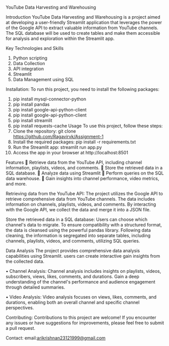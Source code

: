 YouTube Data Harvesting and Warehousing


Introduction
YouTube Data Harvesting and Warehousing is a project aimed at developing a user-friendly Streamlit application that leverages the power of the Google API to extract valuable information from YouTube channels. The SQL database will be used to create tables and make them accessible for analysis and exploration within the Streamlit app.

Key Technologies and Skills
1.	Python scripting
2.	Data Collection
3.	API integration
4.	Streamlit
5.	Data Management using SQL


Installation:
To run this project, you need to install the following packages:
1.	pip install mysql-connector-python
2.	pip install pandas
3.	pip install google-api-python-client
4.	pip install google-api-python-client
5.	pip install streamlit
6.	pip install requests-cache
Usage
To use this project, follow these steps:
1.	Clone the repository: git clone https://github.com/Ragavirvk/Assignment-1
2.	Install the required packages: pip install -r requirements.txt
3.	Run the Streamlit app: streamlit run app.py
4.	Access the app in your browser at http://localhost:8501



Features
 Retrieve data from the YouTube API, including channel information, playlists, videos, and comments.
 Store the retrieved data in a SQL database.
 Analyze data using Streamlit
 Perform queries on the SQL data warehouse.
 Gain insights into channel performance, video metrics, and more.



Retrieving data from the YouTube API:
The project utilizes the Google API to retrieve comprehensive data from YouTube channels. The data includes information on channels, playlists, videos, and comments. By interacting with the Google API, we collect the data and merge it into a JSON file.

Store the retrieved data in a SQL database:
Users can choose which channel's data to migrate. To ensure compatibility with a structured format, the data is cleansed using the powerful pandas library. Following data cleaning, the information is segregated into separate tables, including channels, playlists, videos, and comments, utilizing SQL queries.

Data Analysis
The project provides comprehensive data analysis capabilities using Streamlit. users can create interactive gain insights from the collected data.

• Channel Analysis:
Channel analysis includes insights on playlists, videos, subscribers, views, likes, comments, and durations. Gain a deep understanding of the channel's performance and audience engagement through detailed summaries.

• Video Analysis:
Video analysis focuses on views, likes, comments, and durations, enabling both an overall channel and specific channel perspectives.

Contributing:
Contributions to this project are welcome! If you encounter any issues or have suggestions for improvements, please feel free to submit a pull request.


Contact:
email:arikrishnan23121999@gmail.com
